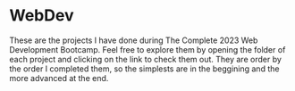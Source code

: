 # WebDev
These are the projects I have done during The Complete 2023 Web Development Bootcamp. 
Feel free to explore them by opening the folder of each project and clicking on the link to check them out. 
They are order by the order I completed them, so the simplests are in the beggining and the more advanced at the end.
